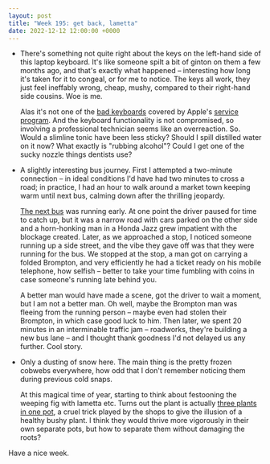 ```yaml
---
layout: post
title: "Week 195: get back, lametta"
date: 2022-12-12 12:00:00 +0000
---
```


- There's something not quite right about the keys on the left-hand side of this laptop keyboard. It's like someone spilt a bit of ginton on them a few months ago, and that's exactly what happened – interesting how long it's taken for it to congeal, or for me to notice. The keys all work, they just feel ineffably wrong, cheap, mushy, compared to their right-hand side cousins. Woe is me.

  Alas it's not one of the [bad keyboards](http://www.wsj.com/graphics/apple-still-hasnt-fixed-its-macbook-keyboard-problem/) covered by Apple's [service program](https://support.apple.com/en-gb/keyboard-service-program-for-mac-notebooks). And the keyboard functionality is not compromised, so involving a professional technician seems like an overreaction. So. Would a slimline tonic have been less sticky? Should I spill distilled water on it now? What exactly is "rubbing alcohol"? Could I get one of the sucky nozzle things dentists use?

- A slightly interesting bus journey. First I attempted a two-minute connection – in ideal conditions I'd have had two minutes to cross a road; in practice, I had an hour to walk around a market town keeping warm until next bus, calming down after the thrilling jeopardy. 

  [The next bus](https://bustimes.org/vehicles/fecs-66976?date=2022-12-06#journeys/348560513) was running early. At one point the driver paused for time to catch up, but it was a narrow road with cars parked on the other side and a horn-honking man in a Honda Jazz grew impatient with the blockage created. Later, as we approached a stop, I noticed someone running up a side street, and the vibe they gave off was that they were running for the bus. We stopped at the stop, a man got on carrying a folded Brompton, and very efficiently he had a ticket ready on his mobile telephone, how selfish – better to take your time fumbling with coins in case someone's running late behind you.

  A better man would have made a scene, got the driver to wait a moment, but I am not a better man. Oh well, maybe the Brompton man was fleeing from the running person – maybe even had stolen their Brompton, in which case good luck to him. Then later, we spent 20 minutes in an interminable traffic jam – roadworks, they're building a new bus lane – and I thought thank goodness I'd not delayed us any further. Cool story.

- Only a dusting of snow here. The main thing is the pretty frozen cobwebs everywhere, how odd that I don't remember noticing them during previous cold snaps.

  At this magical time of year, starting to think about festooning the weeping fig with lametta etc.
  Turns out the plant is actually [three plants in one pot](https://www.gardeningknowhow.com/houseplants/ficus/ficus-division.htm), a cruel trick played by the shops to give the illusion of a healthy bushy plant. I think they would thrive more vigorously in their own separate pots, but how to separate them without damaging the roots?

Have a nice week.
